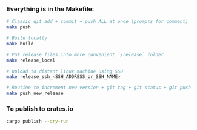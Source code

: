 ### Everything is in the Makefile:

```sh
# Classic git add + commit + push ALL at once (prompts for comment)
make push

# Build locally
make build

# Put release files into more convenient `/release` folder
make release_local

# Upload to distant linux machine using SSH 
make release_ssh_<SSH_ADDRESS_or_SSH_NAME>

# Routine to increment new version + git tag + git status + git push
make push_new_release
```

### To publish to crates.io

```sh
cargo publish --dry-run
```

